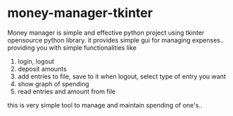 # money-manager-tkinter

Money manager is simple and effective python project using tkinter opensource python library. it provides simple gui for managing expenses.. providing you with simple functionalities like 
1) login, logout
2) deposit amounts 
3) add entries to file, save to it when logout, select type of entry you want
4) show graph of spending
5) read entries and amount from file

this is very simple tool to manage and maintain spending of one's..
